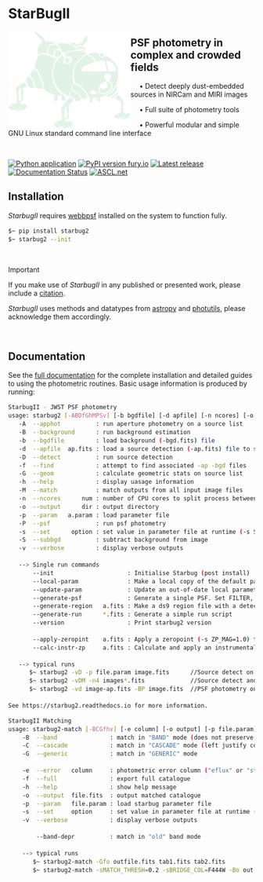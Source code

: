 # StarBugII

<img src="docs/source/_static/images/starbug.png" align="left" width="250px"/>


## PSF photometry in complex and crowded fields

&emsp; • Detect deeply dust-embedded sources in NIRCam and MIRI images

&emsp; • Full suite of photometry tools

&emsp; • Powerful modular and simple GNU Linux standard command line interface


<br clear="left"/>

[![Python application](https://github.com/conornally/starbug2/actions/workflows/python-app.yml/badge.svg)](https://github.com/conornally/starbug2/actions/workflows/python-app.yml)
[![PyPI version fury.io](https://badge.fury.io/py/starbug2.svg)](https://pypi.python.org/pypi/starbug2/)
[![Latest release](https://badgen.net/github/release/conornally/starbug2)](https://github.com/conornally/starbug2/releases)
[![Documentation Status](https://readthedocs.org/projects/starbug2/badge/?version=latest)](https://starbug2.readthedocs.io/en/latest/?badge=latest)
[![ASCL.net](https://img.shields.io/badge/ascl-2309.012-blue.svg?colorB=262255)](https://ascl.net/2309.012)


## Installation

*StarbugII* requires [webbpsf](https://webbpsf.readthedocs.io/en/latest/installation.html) installed on the system to function fully.

```bash
$~ pip install starbug2
$~ starbug2 --init
```
</br>

> [!IMPORTANT]
> If you make use of *StarbugII* in any published or presented work, please include a [citation](https://ui.adsabs.harvard.edu/abs/2023ascl.soft09012N/abstract).
> 
> *StarbugII* uses methods and datatypes from [astropy](https://docs.astropy.org/en/stable/) and [photutils](https://photutils.readthedocs.io/en/stable), please acknowledge them accordingly.

</br>

## Documentation

See the [full documentation](https://starbug2.readthedocs.io/en/latest/?badge=latest) for the complete installation and detailed guides to using the photometric routines.
Basic usage information is produced by running:

```bash
StarbugII - JWST PSF photometry
usage: starbug2 [-ABDfGhMPSv] [-b bgdfile] [-d apfile] [-n ncores] [-o ouput] [-p file.param] [-s opt=val] image.fits ...
   -A  --apphot          : run aperture photometry on a source list
   -B  --background      : run background estimation
   -b  --bgdfile         : load background (-bgd.fits) file
   -d  --apfile  ap.fits : load a source detection (-ap.fits) file to skip the source detection step
   -D  --detect          : run source detection
   -f  --find            : attempt to find associated -ap -bgd files
   -G  --geom            : calculate geometric stats on source list
   -h  --help            : display uasage information
   -M  --match           : match outputs from all input image files
   -n  --ncores      num : number of CPU cores to split process between
   -o  --output      dir : output directory
   -p  --param   a.param : load parameter file
   -P  --psf             : run psf photometry
   -s  --set      option : set value in parameter file at runtime (-s SIGSKY=3)
   -S  --subbgd          : subtract background from image
   -v  --verbose         : display verbose outputs

   --> Single run commands
       --init                     : Initialise Starbug (post install)
       --local-param              : Make a local copy of the default parameter file
       --update-param             : Update an out-of-date local parameter file
       --generate-psf             : Generate a single PSF. Set FILTER, DET_NAME, PSF_SIZE with -s
       --generate-region   a.fits : Make a ds9 region file with a detection file
       --generate-run      *.fits : Generate a simple run script
       --version                  : Print starbug2 version

       --apply-zeropint    a.fits : Apply a zeropoint (-s ZP_MAG=1.0) to a.fits
       --calc-instr-zp     a.fits : Calculate and apply an instrumental zero point onto a.fits

   --> typical runs
      $~ starbug2 -vD -p file.param image.fits      //Source detect on image with a parameter file
      $~ starbug2 -vDM -n4 images*.fits             //Source detect and match outputs of a list of images
      $~ starbug2 -vd image-ap.fits -BP image.fits  //PSF photometry on an image with a source file (image-ap.fits)

See https://starbug2.readthedocs.io for more information.
```

```bash
StarbugII Matching 
usage: starbug2-match [-BCGfhv] [-e column] [-o output] [-p file.param] [-s KEY=VAL] table.fits ...
    -B  --band               : match in "BAND" mode (does not preserve a column for every frame)
    -C  --cascade            : match in "CASCADE" mode (left justify columns)
    -G  --generic            : match in "GENERIC" mode

    -e  --error   column     : photometric error column ("eflux" or "stdflux")
    -f  --full               : export full catalogue
    -h  --help               : show help message
    -o  --output  file.fits  : output matched catalogue
    -p  --param   file.param : load starbug parameter file
    -s  --set     option     : set value in parameter file at runtime (-s MATCH_THRESH=1)
    -v  --verbose            : display verbose outputs

        --band-depr          : match in "old" band mode

    --> typical runs
       $~ starbug2-match -Gfo outfile.fits tab1.fits tab2.fits
       $~ starbug2-match -sMATCH_THRESH=0.2 -sBRIDGE_COL=F444W -Bo out.fits F*W.fits
```
